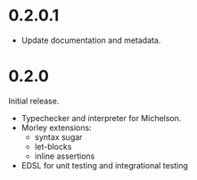 0.2.0.1
======

* Update documentation and metadata.

0.2.0
=====

Initial release.

* Typechecker and interpreter for Michelson.
* Morley extensions:
  - syntax sugar
  - let-blocks
  - inline assertions
* EDSL for unit testing and integrational testing
